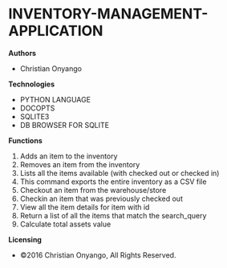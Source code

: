# INVENTORY-MANAGEMENT-APPLICATION

**Authors**
- Christian Onyango

**Technologies**
- PYTHON LANGUAGE
- DOCOPTS
- SQLITE3
- DB BROWSER FOR SQLITE

**Functions**

1. Adds an item to the inventory
2. Removes an item from the inventory
3. Lists all the items available (with checked out or checked in)
4. This command exports the entire inventory as a CSV file
5. Checkout an item from the warehouse/store
6. Checkin an item that was previously checked out
7. View all the item details for item with id <id>
8. Return a list of all the items that match the search_query
9. Calculate total assets value

**Licensing**
- ©2016 Christian Onyango, All Rights Reserved.